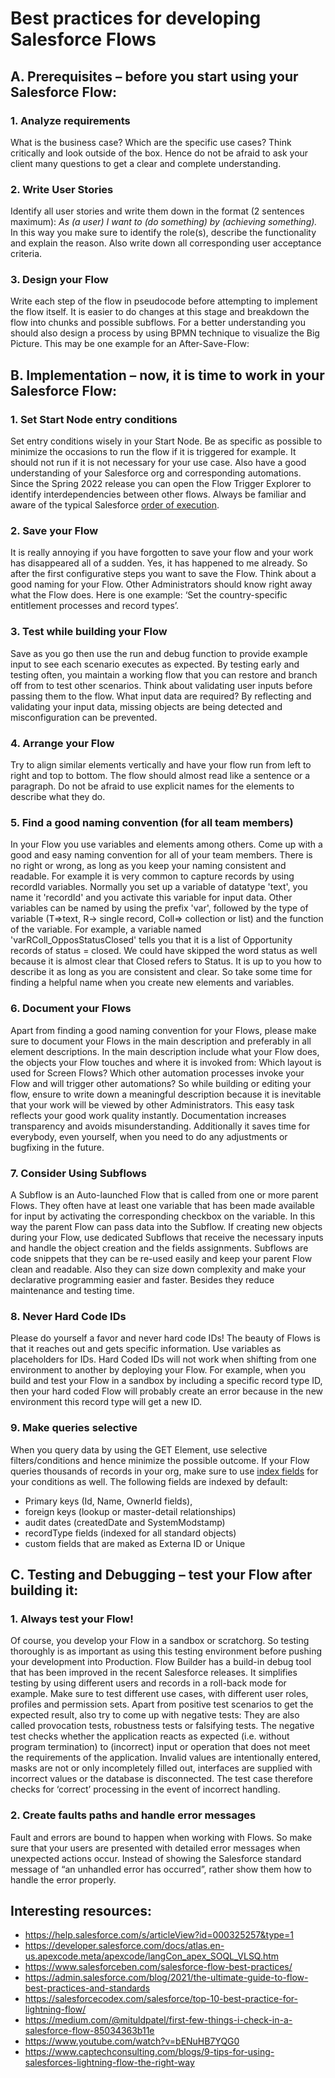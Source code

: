 # Best practices for developing Salesforce Flows
## A. Prerequisites – before you start using your Salesforce Flow:
###	1. Analyze requirements
What is the business case? Which are the specific use cases? Think critically and look outside of the box. Hence do not be afraid to ask your client many questions to get a clear and complete understanding.
### 2.	Write User Stories
Identify all user stories and write them down in the format (2 sentences maximum): 
*As (a user) I want to (do something) by (achieving something).*
In this way you make sure to identify the role(s), describe the functionality and explain the reason. Also write down all corresponding user acceptance criteria.
### 3.	Design your Flow
Write each step of the flow in pseudocode before attempting to implement the flow itself. It is easier to do changes at this stage and breakdown the flow into chunks and possible subflows. For a better understanding you should also design a process by using BPMN technique to visualize the Big Picture. This may be one example for an After-Save-Flow:
## B. Implementation – now, it is time to work in your Salesforce Flow:
### 1.	Set Start Node entry conditions
Set entry conditions wisely in your Start Node. Be as specific as possible to minimize the occasions to run the flow if it is triggered for example. It should not run if it is not necessary for your use case. Also have a good understanding of your Salesforce org and corresponding automations. Since the Spring 2022 release you can open the Flow Trigger Explorer to identify interdependencies between other flows. Always be familiar and aware of the typical Salesforce [order of execution](https://developer.salesforce.com/docs/atlas.en-us.apexcode.meta/apexcode/apex_triggers_order_of_execution.htm).
### 2.	Save your Flow
It is really annoying if you have forgotten to save your flow and your work has disappeared all of a sudden. Yes, it has happened to me already. So after the first configurative steps you want to save the Flow. Think about a good naming for your Flow. Other Administrators should know right away what the Flow does. Here is one example: ‘Set the country-specific entitlement processes and record types’.
### 3.	Test while building your Flow
Save as you go then use the run and debug function to provide example input to see each scenario executes as expected. By testing early and testing often, you maintain a working flow that you can restore and branch off from to test other scenarios. Think about validating user inputs before passing them to the flow. What input data are required? By reflecting and validating your input data, missing objects are being detected and misconfiguration can be prevented.
### 4.	Arrange your Flow
Try to align similar elements vertically and have your flow run from left to right and top to bottom. The flow should almost read like a sentence or a paragraph. Do not be afraid to use explicit names for the elements to describe what they do.
### 5. Find a good naming convention (for all team members)
In your Flow you use variables and elements among others. Come up with a good and easy naming convention for all of your team members. There is no right or wrong, as long as you keep your naming consistent and readable. For example it is very common to capture records by using recordId variables. Normally you set up a variable of datatype 'text', you name it 'recordId' and you activate this variable for input data. Other variables can be named by using the prefix 'var', followed by the type of variable (T=>text, R-> single record, Coll=> collection or list) and the function of the variable. For example, a variable named 'varRColl_OpposStatusClosed' tells you that it is a list of Opportunity records of status = closed. We could have skipped the word status as well because it is almost clear that Closed refers to Status. It is up to you how to describe it as long as you are consistent and clear. So take some time for finding a helpful name when you create new elements and variables.
### 6.	Document your Flows
Apart from finding a good naming convention for your Flows, please make sure to document your Flows in the main description and preferably in all element descriptions. In the main description include what your Flow does, the objects your Flow touches and where it is invoked from: Which layout is used for Screen Flows? Which other automation processes invoke your Flow and will trigger other automations? So while building or editing your flow, ensure to write down a meaningful description because it is inevitable that your work will be viewed by other Administrators. This easy task reflects your good work quality instantly. Documentation increases transparency and avoids misunderstanding. Additionally it saves time for everybody, even yourself, when you need to do any adjustments or bugfixing in the future.
### 7.	Consider Using Subflows
A Subflow is an Auto-launched Flow that is called from one or more parent Flows. They often have at least one variable that has been made available for input by activating the corresponding checkbox on the variable. In this way the parent Flow can pass data into the Subflow. If creating new objects during your Flow, use dedicated Subflows that receive the necessary inputs and handle the object creation and the fields assignments. Subflows are code snippets that they can be re-used easily and keep your parent Flow clean and readable. Also they can size down complexity and make your declarative programming easier and faster. Besides they reduce maintenance and testing time.
### 8.	Never Hard Code IDs
Please do yourself a favor and never hard code IDs! The beauty of Flows is that it reaches out and gets specific information. Use variables as placeholders for IDs. Hard Coded IDs will not work when shifting from one environment to another by deploying your Flow. For example, when you build and test your Flow in a sandbox by including a specific record type ID, then your hard coded Flow will probably create an error because in the new environment this record type will get a new ID.
### 9.	Make queries selective
When you query data by using the GET Element, use selective filters/conditions and hence minimize the possible outcome. If your Flow queries thousands of records in your org, make sure to use [index fields](https://developer.salesforce.com/docs/atlas.en-us.apexcode.meta/apexcode/langCon_apex_SOQL_VLSQ.htm) for your conditions as well. The following fields are indexed by default: 
- Primary keys (Id, Name, OwnerId fields),
- foreign keys (lookup or master-detail relationships)
- audit dates (createdDate and SystemModstamp)
- recordType fields (indexed for all standard objects)
- custom fields that are maked as Externa ID or Unique
## C. Testing and Debugging – test your Flow after building it:
### 1.	Always test your Flow! 
Of course, you develop your Flow in a sandbox or scratchorg. So testing thoroughly is as important as using this testing environment before pushing your development into Production. Flow Builder has a build-in debug tool that has been improved in the recent Salesforce releases. It simplifies testing by using different users and records in a roll-back mode for example. Make sure to test different use cases, with different user roles, profiles and permission sets. Apart from positive test scenarios to get the expected result, also try to come up with negative tests: They are also called provocation tests, robustness tests or falsifying tests. The negative test checks whether the application reacts as expected (i.e. without program termination) to (incorrect) input or operation that does not meet the requirements of the application. Invalid values are intentionally entered, masks are not or only incompletely filled out, interfaces are supplied with incorrect values or the database is disconnected. The test case therefore checks for ‘correct’ processing in the event of incorrect handling.
### 2.	Create faults paths and handle error messages
Fault and errors are bound to happen when working with Flows. So make sure that your users are presented with detailed error messages when unexpected actions occur. Instead of showing the Salesforce standard message of “an unhandled error has occurred”, rather show them how to handle the error properly. 
## Interesting resources:
- https://help.salesforce.com/s/articleView?id=000325257&type=1
- https://developer.salesforce.com/docs/atlas.en-us.apexcode.meta/apexcode/langCon_apex_SOQL_VLSQ.htm
- https://www.salesforceben.com/salesforce-flow-best-practices/
- https://admin.salesforce.com/blog/2021/the-ultimate-guide-to-flow-best-practices-and-standards
- https://salesforcecodex.com/salesforce/top-10-best-practice-for-lightning-flow/
- https://medium.com/@mituldpatel/first-few-things-i-check-in-a-salesforce-flow-85034363b11e
- https://www.youtube.com/watch?v=bENuHB7YQG0
- https://www.captechconsulting.com/blogs/9-tips-for-using-salesforces-lightning-flow-the-right-way

<!-- The text has been written by Michael Hellmann -->